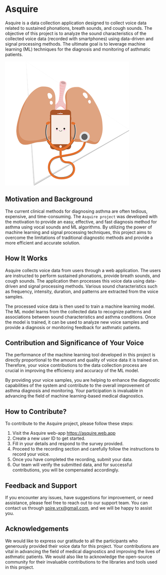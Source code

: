 # Asquire 

Asquire is a data collection application designed to collect voice data related to sustained phonations, breath sounds, and cough sounds. The objective of this project is to analyze the sound characteristics of the collected voice data (recorded with smartphones) using data-driven and signal processing methods. The ultimate goal is to leverage machine learning (ML) techniques for the diagnosis and monitoring of asthmatic patients.

![asquire-logo](public/image/asq-logo.png)

## Motivation and Background

The current clinical methods for diagnosing asthma are often tedious, expensive, and time-consuming. The `Asquire project` was developed with the motivation to provide an easy, effective, and fast diagnosis method for asthma using vocal sounds and ML algorithms. By utilizing the power of machine learning and signal processing techniques, this project aims to overcome the limitations of traditional diagnostic methods and provide a more efficient and accurate solution.

## How It Works

Asquire collects voice data from users through a web application. The users are instructed to perform sustained phonations, provide breath sounds, and cough sounds. The application then processes this voice data using data-driven and signal processing methods. Various sound characteristics such as frequency, intensity, duration, and patterns are extracted from the voice samples.

The processed voice data is then used to train a machine learning model. The ML model learns from the collected data to recognize patterns and associations between sound characteristics and asthma conditions. Once the model is trained, it can be used to analyze new voice samples and provide a diagnosis or monitoring feedback for asthmatic patients.

## Contribution and Significance of Your Voice

The performance of the machine learning tool developed in this project is directly proportional to the amount and quality of voice data it is trained on. Therefore, your voice contributions to the data collection process are crucial in improving the efficiency and accuracy of the ML model.

By providing your voice samples, you are helping to enhance the diagnostic capabilities of the system and contribute to the overall improvement of asthma diagnosis and monitoring. Your participation is invaluable in advancing the field of machine learning-based medical diagnostics.

## How to Contribute?
To contribute to the Asquire project, please follow these steps:

1. Visit the Asquire web-app <https://asquire.web.app>
2. Create a new user ID to get started.
3. Fill in your details and respond to the survey provided.
4. Proceed to the recording section and carefully follow the instructions to record your voice.
5. Once you have completed the recording, submit your data.
6. Our team will verify the submitted data, and for successful contributions, you will be compensated accordingly.

## Feedback and Support
If you encounter any issues, have suggestions for improvement, or need assistance, please feel free to reach out to our support team. You can contact us through <spire.vrx@gmail.com>, and we will be happy to assist you.

## Acknowledgements
We would like to express our gratitude to all the participants who generously provided their voice data for this project. Your contributions are vital in advancing the field of medical diagnostics and improving the lives of asthmatic patients. We would also like to acknowledge the open-source community for their invaluable contributions to the libraries and tools used in this project.


